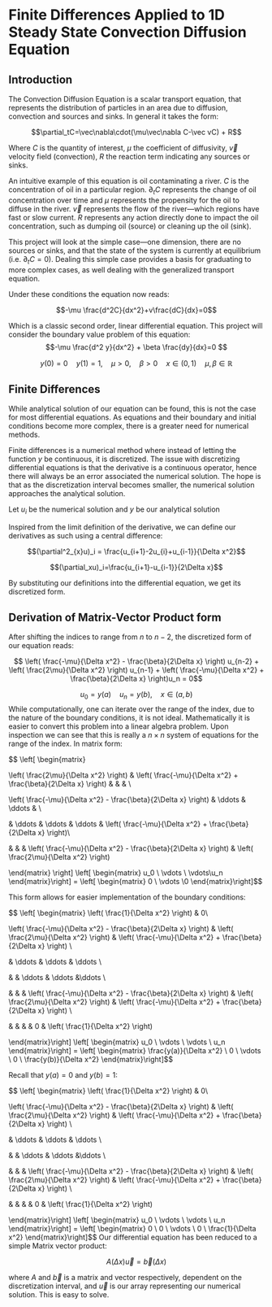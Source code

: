 # Finite Differences Applied to 1D Steady State Convection Diffusion Equation
## Introduction

The Convection Diffusion Equation is a scalar transport equation, that represents the distribution of particles in an area due to diffusion, convection and sources and sinks. In general it takes the form:

$$\partial_tC=\vec\nabla\cdot(\mu\vec\nabla C-\vec vC) + R​$$

Where $C$ is the quantity of interest, $\mu$ the coefficient of diffusivity, $\vec v$ velocity field (convection), $R$ the reaction term indicating any sources or sinks. 

An intuitive example of this equation is oil contaminating a river. $C$ is the concentration of oil in a particular region. $\partial_tC$ represents the change of oil concentration over time and $\mu$ represents the propensity for the oil to diffuse in the river. $\vec v$ represents the flow of the river—which regions have fast or slow current. $R$ represents any action directly done to impact the oil concentration, such as dumping oil (source) or cleaning up the oil (sink). 

This project will look at the simple case—one dimension, there are no sources or sinks, and that the state of the system is currently at equilibrium (i.e. $\partial_t C=0$). Dealing this simple case provides a basis for graduating to more complex cases, as well dealing with the generalized transport equation. 

Under these conditions the equation now reads:

$$-\mu \frac{d^2C}{dx^2}+v\frac{dC}{dx}=0$$

Which is a classic second order, linear differential equation. This project will consider the boundary value problem of this equation:
$$-\mu \frac{d^2 y}{dx^2} + \beta \frac{dy}{dx}=0 $$

$$ y(0)=0 \quad y(1)=1 , \quad \mu>0, \quad \beta > 0 \quad x\in(0,1) \quad \mu,\beta\in\mathbb{R}$$

## Finite Differences

While analytical solution of our equation can be found, this is not the case for most differential equations. As equations and their boundary and initial conditions become more complex, there is a greater need for numerical methods. 

Finite differences is a numerical method where instead of letting the function $y$ be continuous, it is discretized. The issue with discretizing differential equations is that the derivative is a continuous operator, hence there will always be an error associated the numerical solution. The hope is that as the discretization interval becomes smaller, the numerical solution approaches the analytical solution. 

Let $u_i$ be the numerical solution and $y$ be our analytical solution

Inspired from the limit definition of the derivative, we can define our derivatives as such using a central difference:

$$(\partial^2_{x}u)_i = \frac{u_{i+1}-2u_{i}+u_{i-1}}{\Delta x^2}$$

$$(\partial_xu)_i=\frac{u_{i+1}-u_{i-1}}{2\Delta x}$$

By substituting our definitions into the differential equation, we get its discretized form.
## Derivation of Matrix-Vector Product form

After shifting the indices to range from $n$ to $n-2$, the discretized form of our equation reads:

$$ \left( \frac{-\mu}{\Delta x^2} - \frac{\beta}{2\Delta x} \right) u_{n-2} + \left( \frac{2\mu}{\Delta x^2} \right) u_{n-1} + \left( \frac{-\mu}{\Delta x^2} + \frac{\beta}{2\Delta x} \right)u_n = 0$$

$$ u_0= y(a) \quad u_n = y(b), \quad x\in(a,b) $$
While computationally, one can iterate over the range of the index, due to the nature of the boundary conditions, it is not ideal. Mathematically it is easier to convert this problem into a linear algebra problem. Upon inspection we can see that this is really a $n\times n$ system of equations for the range of the index. In matrix form:

$$ \left[ \begin{matrix}

\left( \frac{2\mu}{\Delta x^2} \right) & \left( \frac{-\mu}{\Delta x^2} + \frac{\beta}{2\Delta x} \right) & & & \\

\left( \frac{-\mu}{\Delta x^2} - \frac{\beta}{2\Delta x} \right) & \ddots & \ddots & \\

& \ddots & \ddots & \ddots & \left( \frac{-\mu}{\Delta x^2} + \frac{\beta}{2\Delta x} \right)\\

& & & \left( \frac{-\mu}{\Delta x^2} - \frac{\beta}{2\Delta x} \right) & \left( \frac{2\mu}{\Delta x^2} \right)

\end{matrix} \right] \left[ \begin{matrix} u_0 \\ \vdots \\ \vdots\\u_n \end{matrix}\right] = \left[ \begin{matrix} 0 \\ \vdots \\0 \end{matrix}\right]$$

This form allows for easier implementation of the boundary conditions:

$$ \left[ \begin{matrix} \left( \frac{1}{\Delta x^2} \right) & 0\\

\left( \frac{-\mu}{\Delta x^2} - \frac{\beta}{2\Delta x} \right) & \left( \frac{2\mu}{\Delta x^2} \right) & \left( \frac{-\mu}{\Delta x^2} + \frac{\beta}{2\Delta x} \right) \\

& \ddots & \ddots & \ddots \\

& & \ddots & \ddots &\ddots \\

& & & \left( \frac{-\mu}{\Delta x^2} - \frac{\beta}{2\Delta x} \right) & \left( \frac{2\mu}{\Delta x^2} \right) & \left( \frac{-\mu}{\Delta x^2} + \frac{\beta}{2\Delta x} \right) \\

& & & & 0 & \left( \frac{1}{\Delta x^2} \right)

\end{matrix}\right] \left[ \begin{matrix} u_0 \\ \vdots \\ \vdots \\ u_n \end{matrix}\right] = \left[ \begin{matrix} \frac{y(a)}{\Delta x^2} \\ 0 \\ \vdots \\ 0 \\ \frac{y(b)}{\Delta x^2} \end{matrix}\right]$$

Recall that $y(a)=0$ and $y(b)=1$:

$$ \left[ \begin{matrix} \left( \frac{1}{\Delta x^2} \right) & 0\\

\left( \frac{-\mu}{\Delta x^2} - \frac{\beta}{2\Delta x} \right) & \left( \frac{2\mu}{\Delta x^2} \right) & \left( \frac{-\mu}{\Delta x^2} + \frac{\beta}{2\Delta x} \right) \\

& \ddots & \ddots & \ddots \\

& & \ddots & \ddots &\ddots \\

& & & \left( \frac{-\mu}{\Delta x^2} - \frac{\beta}{2\Delta x} \right) & \left( \frac{2\mu}{\Delta x^2} \right) & \left( \frac{-\mu}{\Delta x^2} + \frac{\beta}{2\Delta x} \right) \\

& & & & 0 & \left( \frac{1}{\Delta x^2} \right)

\end{matrix}\right] \left[ \begin{matrix} u_0 \\ \vdots \\ \vdots \\ u_n \end{matrix}\right] = \left[ \begin{matrix} 0 \\ 0 \\ \vdots \\ 0 \\ \frac{1}{\Delta x^2} \end{matrix}\right]$$
Our differential equation has been reduced to a simple Matrix vector product:

$$A(\Delta x)\vec{u}=\vec{b}(\Delta x)$$

where $A$ and $\vec{b}$ is a matrix and vector respectively, dependent on the discretization interval, and $\vec{u}$ is our array representing our numerical solution. This is easy to solve. 
